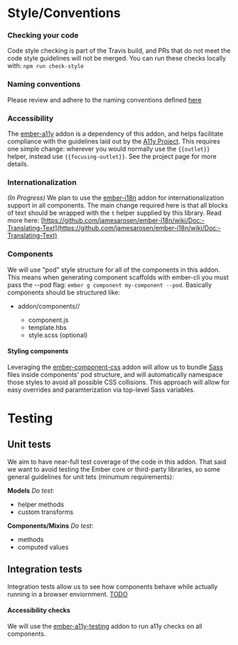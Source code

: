# Style/Conventions

### Checking your code

Code style checking is part of the Travis build, and PRs that do not meet the code style guidelines will not be merged. You can run these checks locally with:
`npm run check-style`

### Naming conventions

Please review and adhere to the naming conventions defined [here](http://ember-cli.com/user-guide/#naming-conventions)

### Accessibility

The [ember-a11y](https://www.npmjs.com/package/ember-a11y) addon is a dependency of this addon, and helps facilitate compliance with the guidelines laid out by the [A11y Project](http://a11yproject.com/). This requires one simple change: wherever you would normally use the `{{outlet}}` helper, instead use `{{focusing-outlet}}`. See the project page for more details.

### Internationalization

_(In Progress)_ We plan to use the [ember-i18n](https://github.com/jamesarosen/ember-i18n) addon for internationalization support in all components. The main change required here is that all blocks of text should be wrapped with the `t` helper supplied by this library. Read more here: [https://github.com/jamesarosen/ember-i18n/wiki/Doc:-Translating-Text](https://github.com/jamesarosen/ember-i18n/wiki/Doc:-Translating-Text)

### Components

We will use "pod" style structure for all of the components in this addon. This means when generating component scaffolds with ember-cli you must pass the --pod flag: `ember g component my-component --pod`. Basically components should be structured like:

- addon/components/<name>/
  - component.js
  - template.hbs
  - style.scss (optional)

#### Styling components

Leveraging the [ember-component-css](https://github.com/ebryn/ember-component-css) addon will allow us to bundle [Sass](http://sass-lang.com/) files inside components' pod structure, and will automatically namespace those styles to avoid all possible CSS collisions. This approach will allow for easy overrides and paramterization via top-level Sass variables.

# Testing


## Unit tests

We aim to have near-full test coverage of the code in this addon. That said we want to avoid testing the Ember core or third-party libraries, so some general guidelines for unit tets (minumum requirements):

**Models**
_Do test_:
- helper methods
- custom transforms

**Components/Mixins**
_Do test_:
- methods
- computed values

## Integration tests

Integration tests allow us to see how components behave while actually running in a browser enviornment. [TODO](https://openscience.atlassian.net/browse/EOSF-28)

#### Accessibility checks

We will use the [ember-a11y-testing](https://github.com/trentmwillis/ember-a11y-testing) addon to run a11y checks on all components.

